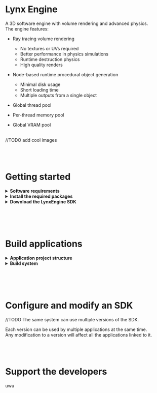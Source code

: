 # Lynx Engine

A 3D software engine with volume rendering and advanced physics.
<br>The engine features:

- Ray tracing volume rendering
  - No textures or UVs required
  - Better performance in physics simulations
  - Runtime destruction physics
  - High quality renders

- Node-based runtime procedural object generation
  - Minimal disk usage
  - Short loading time
  - Multiple outputs from a single object

- Global thread pool
- Per-thread memory pool
- Global VRAM pool

<br>//TODO add cool images
<br>
<br>
<br>
<br>

# Getting started

<details>
<summary><b>Software requirements</b></summary>
The engine is meant to be used on Linux systems only.
<br>We do not provide any support for developement on Windows or MacOS.

| Software     | Version   |
|--------------|-----------|
| Linux        | 4.4       |
| g++          | 11.1.1    |
| glslang      | 10:11.0.0 |
| spirv-tools  | 2020.7    |

<br>
</details>
<details>
<summary><b>Install the required packages</b></summary>
Some softwares and libraries are required in order to build applications with the engine.
<br>You can install them with those commands:
<br>
<br>Fedora:
<br><code>sudo dnf install gcc-c++ glslang spirv-tools</code>
<br><code>sudo dnf install vulkan-devel glfw-devel libX11-devel libXcursor-devel libXrandr-devel libXinerama-devel libXi-devel freeglut-devel libasan libubsan</code>
<br>
<br>Arch:
<br><code>sudo pacman -S gcc glslang</code>
<br><code>sudo pacman -S vulkan-devel glfw-x11 libx11 libxcursor libxrandr libxinerama libxi freeglut gcc-libs</code>
<br>//TODO add software for wayland
<br>
<br>Additionally, Windows builds require the mingw executable
<br>//TODO add mingw commands
<br>
<br>
</details>
<details>
<summary><b>Download the LynxEngine SDK</b></summary>
Clone the repository from GitHub:<br>
<code>git clone https://github.com/Edo022/Lynx.git</code>
</details>
<br>
<br>
<br>
<br>

# Build applications

<details>
<summary><b>Application project structure</b></summary>

The minimal application project contains one source file and a generated .engine directory.
<br>The .engine directory is used to build the application and is generated when linking the project to an SDK.
<br>An application project can be linked to the SDK by running its Setup script:
<br>
<br><code>mkdir MyApp; cd MyApp</code>
<br><code>touch main.cpp</code> //TODO add an option to the setup script to make it generate a main.cpp
<br><code>&lt;path_to_sdk&gt;/Tools/Setup/Setup -vsc</code>
<br><code>code .</code>
<br>
<br>The -vsc option tells the setup script to generate configuration files for Visual Studio Code.
<br>Support for other editors will be added in future versions.
![a](./doc/ReadmeMinimalApplication.png)
<br>//TODO update image. use a rendered output for the hello world
<br>//TODO link to include paths details
<br>The source file must define a main function, like any C++ program.
<br>
<br>
</details>
<details>
<summary><b>Build system</b></summary>
Applications are built using the <code>&lt;path_to_sdk&gt;/Tools/Build/Build</code> executable, which is an <a href="https://github.com/d-Qw4w9WgXc-Q/Alloy">Alloy</a> wrapper that parses the provided arguments, adds everything the engine needs and forwards them to the build system.
<br>The source files and other flags can be specified in the <code>.engine/Build.Application</code> file. See //TODO link to syntax details
<br>
<br>//TODO show vscode build tasks
<br>The Build executable allows 2 build configurations:

- Debug  
  - The code is not optimized and contains any available debug, gdb and gprof information.
  - The engine enables Vulkan validation layers and Lynx runtime validation tests.  
    Any error reported by those systems must be fixed before shipping, as they indicate a bug in the application.  
  - Additional tools and key bindings are built into your application to help debugging it

- Release  
  - The code is optimized for speed by using <code>-Ofast</code> and other compiler specific options and contains no debug informations.
  - No validation layers, no runtime tests.
<br>
<br>Selectors can be used to enable different arguments based on the target platform and active configuration.
<br>See <code>&lt;path_to_sdk&gt;/Tools/Build/Build -h</code> for more informations.
<br>
<br>e.g. <code>&lt;path_to_sdk&gt;/Tools/Build/Build -m=ld -r: -O3 -g0 -d: -O0 -g3 -a: main.cpp</code>
//TODO RENAME LYNXG++ AS "Build"
<br>Examples are located in <code>&lt;path_to_sdk&gt;/Examples/</code> and contain the source code, the executable and the commands used to build it.
</details>
<br>
<br>
<br>
<br>

# Configure and modify an SDK

//TODO
The same system can use multiple versions of the SDK.

Each version can be used by multiple applications at the same time.  
Any modification to a version will affect all the applications linked to it.
<br>
<br>
<br>
<br>

# Support the developers

uwu
